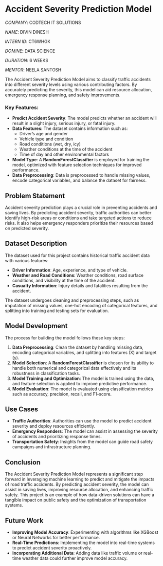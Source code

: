 # Accident Severity Prediction Model

*COMPANY*: CODTECH IT SOLUTIONS

*NAME*: DIVIN DINESH

*INTERN ID*: CT6WHGK

*DOMINE*: DATA SCIENCE

*DURATION*: 6 WEEKS

*MENTOR*: NEELA SANTOSH

The Accident Severity Prediction Model aims to classify traffic accidents into different severity levels using various contributing factors. By accurately predicting the severity, this model can aid resource allocation, emergency response planning, and safety improvements.

### Key Features:
- **Predict Accident Severity**: The model predicts whether an accident will result in a slight injury, serious injury, or fatal injury.
- **Data Features**: The dataset contains information such as:
  - Driver’s age and gender
  - Vehicle type and condition
  - Road conditions (wet, dry, icy)
  - Weather conditions at the time of the accident
  - Time of day and other environmental factors
- **Model Type**: A **RandomForestClassifier** is employed for training the model, optimized with feature selection techniques for improved performance.
- **Data Preprocessing**: Data is preprocessed to handle missing values, encode categorical variables, and balance the dataset for fairness.

## Problem Statement

Accident severity prediction plays a crucial role in preventing accidents and saving lives. By predicting accident severity, traffic authorities can better identify high-risk areas or conditions and take targeted actions to reduce risks. It also helps emergency responders prioritize their resources based on predicted severity.

## Dataset Description

The dataset used for this project contains historical traffic accident data with various features:
- **Driver Information**: Age, experience, and type of vehicle.
- **Weather and Road Conditions**: Weather conditions, road surface conditions, and visibility at the time of the accident.
- **Casualty Information**: Injury details and fatalities resulting from the accident.

The dataset undergoes cleaning and preprocessing steps, such as imputation of missing values, one-hot encoding of categorical features, and splitting into training and testing sets for evaluation.

## Model Development

The process for building the model follows these key steps:
1. **Data Preprocessing**: Clean the dataset by handling missing data, encoding categorical variables, and splitting into features (X) and target (y).
2. **Model Selection**: A **RandomForestClassifier** is chosen for its ability to handle both numerical and categorical data effectively and its robustness in classification tasks.
3. **Model Training and Optimization**: The model is trained using the data, and feature selection is applied to improve predictive performance.
4. **Model Evaluation**: The model is evaluated using classification metrics such as accuracy, precision, recall, and F1-score.

## Use Cases

- **Traffic Authorities**: Authorities can use the model to predict accident severity and deploy resources efficiently.
- **Emergency Responders**: The model can assist in assessing the severity of accidents and prioritizing response times.
- **Transportation Safety**: Insights from the model can guide road safety campaigns and infrastructure planning.

## Conclusion

The Accident Severity Prediction Model represents a significant step forward in leveraging machine learning to predict and mitigate the impacts of road traffic accidents. By predicting accident severity, the model can assist in saving lives, improving resource allocation, and enhancing traffic safety. This project is an example of how data-driven solutions can have a tangible impact on public safety and the optimization of transportation systems.


## Future Work

- **Improving Model Accuracy**: Experimenting with algorithms like XGBoost or Neural Networks for better performance.
- **Real-Time Predictions**: Implementing the model into real-time systems to predict accident severity proactively.
- **Incorporating Additional Data**: Adding data like traffic volume or real-time weather data could further improve model accuracy.
